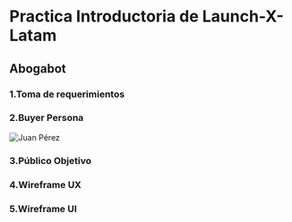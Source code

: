 # Practica Introductoria de Launch-X-Latam

## Abogabot

### 1.Toma de requerimientos

### 2.Buyer Persona

![Juan Pérez](https://user-images.githubusercontent.com/102496789/202271928-c0cf03f4-9e51-4e09-ad59-cd92a438bcdd.jpg)

### 3.Público Objetivo



### 4.Wireframe UX

### 5.Wireframe UI
